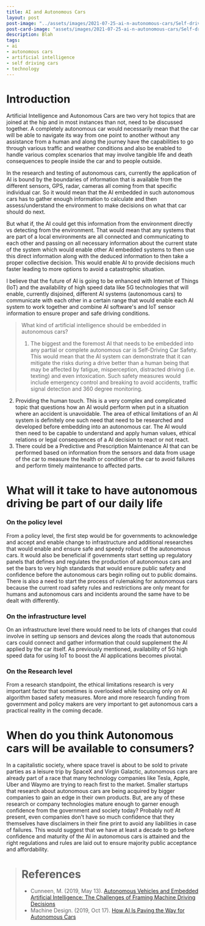 ```yaml
---
title: AI and Autonomous Cars
layout: post
post-image: "../assets/images/2021-07-25-ai-n-autonomous-cars/Self-driving-car-data-analysis.jpg"
post-card-image: "assets/images/2021-07-25-ai-n-autonomous-cars/Self-driving-car-data-analysis.jpg"
description: Blah
tags:
- ai
- autonomous cars
- artificial intelligence
- self driving cars
- technology
---
```




# Introduction
Artificial Intelligence and Autonomous Cars are two very hot topics that are joined at the hip and in most instances than not, need to be discussed together.  A completely autonomous car would necessarily mean that the car will be able to navigate its way from one point to another without any assistance from a human and along the journey have the capabilities to go through various traffic and weather conditions and also be enabled to handle various complex scenarios that may involve tangible life and death consequences to people inside the car and to people outside.

In the research and testing of autonomous cars, currently the application of AI is bound by the boundaries of information that is available from the different sensors, GPS, radar, cameras all coming from that specific individual car.  So it would mean that the AI embedded in such autonomous cars has to gather enough information to calculate and then assess/understand the environment to make decisions on what that car should do next.

But what if, the AI could get this information from the environment directly vs detecting from the environment.  That would mean that any systems that are part of a local environments are all connected and communicating to each other and passing on all necessary information about the current state of the system which would enable other AI embedded systems to then use this direct information along with the deduced information to then take a proper collective decision.  This would enable AI to provide decisions much faster leading to more options to avoid a catastrophic situation.

I believe that the future of AI is going to be enhanced with Internet of Things (IoT) and the availability of high speed data like 5G technologies that will enable, currently disjoined, different AI systems (autonomous cars) to communicate with each other in a certain range that would enable each AI system to work together and combine AI software's and IoT sensor information to ensure proper and safe driving conditions.

> What kind of artificial intelligence should be embedded in autonomous cars?<br>
> 1. The biggest and the foremost AI that needs to be embedded into any partial or complete autonomous car is Self-Driving Car Safety.  This would mean that the AI system can demonstrate that it can mitigate the risks during a drive better than a human being that may be affected by fatigue, misperception, distracted driving (i.e. texting) and even intoxication.  Such safety measures would include emergency control and breaking to avoid accidents, traffic signal detection and 360 degree monitoring.
2. Providing the human touch.  This is a very complex and complicated topic that questions how an AI would perform when put in a situation where an accident is unavoidable.  The area of ethical limitations of an AI system is definitely one such need that need to be researched and developed before embedding into an autonomous car.  The AI would then need to be capable to understand and apply human values, ethical relations or legal consequences of a AI decision to react or not react.
3. There could be a Predictive and Prescription Maintenance AI that can be performed based on information from the sensors and data from usage of the car to measure the health or condition of the car to avoid failures and perform timely maintenance to affected parts.

# What will it take to have autonomous driving be part of our daily life <br>
### On the policy level
From a policy level, the first step would be for governments to acknowledge and accept and enable change to infrastructure and additional researches that would enable and ensure safe and speedy rollout of the autonomous cars.  It would also be beneficial if governments start setting up regulatory panels that defines and regulates the production of autonomous cars and set the bars to very high standards that would ensure public safety and confidence before the autonomous cars begin rolling out to public domains.  There is also a need to start the process of rulemaking for autonomous cars because the current road safety rules and restrictions are only meant for humans and autonomous cars and incidents around the same have to be dealt with differently.
### On the infrastructure level
On an infrastructure level there would need to be lots of changes that could involve in setting up sensors and devices along the roads that autonomous cars could connect and gather information that could supplement the AI applied by the car itself.  As previously mentioned, availability of 5G high speed data for using IoT to boost the AI applications becomes pivotal.
### On the Research level
From a research standpoint, the ethical limitations research is very important factor that sometimes is overlooked while focusing only on AI algorithm based safety measures.  More and more research funding from government and policy makers are very important to get autonomous cars a practical reality in the coming decade.

# When do you think Autonomous cars will be available to consumers?
In a capitalistic society, where space travel is about to be sold to private parties as a leisure trip by SpaceX and Virgin Galactic, autonomous cars are already part of a race that many technology companies like Tesla, Apple, Uber and Waymo are trying to reach first to the market.  Smaller startups that research about autonomous cars are being acquired by bigger companies to gain an edge in their own products.  But, are any of these research or company technologies mature enough to garner enough confidence from the government and society today?  Probably not!  At present, even companies don’t have so much confidence that they themselves have disclaimers in their fine print to avoid any liabilities in case of failures.  This would suggest that we have at least a decade to go before confidence and maturity of the AI in autonomous cars is attained and the right regulations and rules are laid out to ensure majority public acceptance and affordability.

> # References
> - Cunneen, M. (2019, May 13). [Autonomous Vehicles and Embedded Artificial Intelligence: The Challenges of Framing Machine Driving Decisions](https://www.tandfonline.com/doi/full/10.1080/08839514.2019.1600301?scroll=top&needAccess=true&)<br>
> - Machine Design. (2019, Oct 17). [How AI Is Paving the Way for Autonomous Cars](https://www.machinedesign.com/mechanical-motion-systems/article/21838234/how-ai-is-paving-the-way-for-autonomous-cars)